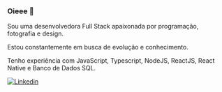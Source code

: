### Oieee 👋

<!--
**esiammd/esiammd** is a ✨ _special_ ✨ repository because its `README.md` (this file) appears on your GitHub profile.
-->

Sou uma desenvolvedora Full Stack apaixonada por programação, fotografia e design.

Estou constantemente em busca de evolução e conhecimento.

Tenho experiência com JavaScript, Typescript, NodeJS, ReactJS, React Native e Banco de Dados SQL.

[![Linkedin](https://img.shields.io/badge/-LinkedIn-blue?style=flat-square&logo=Linkedin&logoColor=white&link=https://www.linkedin.com/in/maise-damasceno)](https://www.linkedin.com/in/maise-damasceno)
